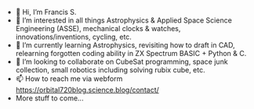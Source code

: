 - 👋 Hi, I’m Francis S.
- 👀 I’m interested in all things Astrophysics & Applied Space Science Engineering (ASSE), mechanical clocks & watches, innovations/inventions, cycling, etc.
- 🌱 I’m currently learning Astrophysics, revisiting how to draft in CAD, relearning forgotten coding ability in ZX Spectrum BASIC + Python & C.
- 💞️ I’m looking to collaborate on CubeSat programming, space junk collection, small robotics including solving rubix cube, etc.
- 📫 How to reach me via webform https://orbital720blog.science.blog/contact/
- More stuff to come... 

<!---
53616d68726164682773/53616d68726164682773 is a ✨ special ✨ repository because its `README.md` (this file) appears on your GitHub profile.
You can click the Preview link to take a look at your changes.
--->
